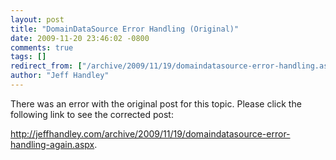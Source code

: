 ```yaml
---
layout: post
title: "DomainDataSource Error Handling (Original)"
date: 2009-11-20 23:46:02 -0800
comments: true
tags: []
redirect_from: ["/archive/2009/11/19/domaindatasource-error-handling.aspx/"]
author: "Jeff Handley"
---
```

<!-- more -->
There was an error with the original post for this topic.  Please click the following link to see the corrected post:

<a href="http://jeffhandley.com/archive/2009/11/19/domaindatasource-error-handling-again.aspx">http://jeffhandley.com/archive/2009/11/19/domaindatasource-error-handling-again.aspx</a>.


